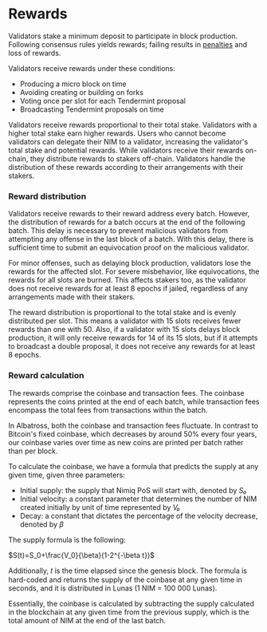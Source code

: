 # Rewards

Validators stake a minimum deposit to participate in block production. Following consensus rules yields rewards; failing results in [penalties](/learn/protocol/penalties.md) and loss of rewards.

Validators receive rewards under these conditions:

- Producing a micro block on time
- Avoiding creating or building on forks
- Voting once per slot for each Tendermint proposal
- Broadcasting Tendermint proposals on time

Validators receive rewards proportional to their total stake. Validators with a higher total stake earn higher rewards. Users who cannot become validators can delegate their NIM to a validator, increasing the validator's total stake and potential rewards. While validators receive their rewards on-chain, they distribute rewards to stakers off-chain. Validators handle the distribution of these rewards according to their arrangements with their stakers.

### Reward distribution

Validators receive rewards to their reward address every batch. However, the distribution of rewards for a batch occurs at the end of the following batch. This delay is necessary to prevent malicious validators from attempting any offense in the last block of a batch. With this delay, there is sufficient time to submit an equivocation proof on the malicious validator.

For minor offenses, such as delaying block production, validators lose the rewards for the affected slot. For severe misbehavior, like equivocations, the rewards for all slots are burned. This affects stakers too, as the validator does not receive rewards for at least 8 epochs if jailed, regardless of any arrangements made with their stakers.

The reward distribution is proportional to the total stake and is evenly distributed per slot. This means a validator with 15 slots receives fewer rewards than one with 50. Also, if a validator with 15 slots delays block production, it will only receive rewards for 14 of its 15 slots, but if it attempts to broadcast a double proposal, it does not receive any rewards for at least 8 epochs.

### Reward calculation

The rewards comprise the coinbase and transaction fees. The coinbase represents the coins printed at the end of each batch, while transaction fees encompass the total fees from transactions within the batch.

In Albatross, both the coinbase and transaction fees fluctuate. In contrast to Bitcoin's fixed coinbase, which decreases by around 50% every four years, our coinbase varies over time as new coins are printed per batch rather than per block.

To calculate the coinbase, we have a formula that predicts the supply at any given time, given three parameters:

- Initial supply: the supply that Nimiq PoS will start with, denoted by *S₀*
- Initial velocity: a constant parameter that determines the number of NIM created initially by unit of time represented by *V₀*
- Decay: a constant that dictates the percentage of the velocity decrease, denoted by *β*

The supply formula is the following:

$S(t)=S_0+\frac{V_0}{\beta}(1-2^{-\beta t})$

Additionally, 𝑡 is the time elapsed since the genesis block. The formula is hard-coded and returns the supply of the coinbase at any given time in seconds, and it is distributed in Lunas (1 NIM = 100 000 Lunas).

Essentially, the coinbase is calculated by subtracting the supply calculated in the blockchain at any given time from the previous supply, which is the total amount of NIM at the end of the last batch.

